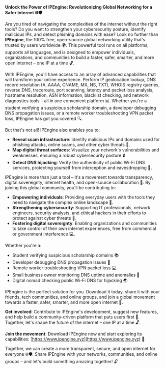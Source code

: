 **Unlock the Power of IPEngine: Revolutionizing Global Networking for a Safer Internet 🌐🛡️**

Are you tired of navigating the complexities of the internet without the right tools? Do you want to strengthen your cybersecurity posture, identify malicious IPs, and detect phishing domains with ease? Look no further than **IPEngine**, the 100% free, open-source global networking utility that's trusted by users worldwide 🌍. This powerful tool runs on all platforms, supports all languages, and is designed to empower individuals, organizations, and communities to build a faster, safer, smarter, and more open internet – one IP at a time 🔓.

With IPEngine, you'll have access to an array of advanced capabilities that will transform your online experience. Perform IP geolocation lookup, DNS record resolution (A, AAAA, CNAME, MX, NS, TXT), WHOIS registry queries, reverse DNS, traceroute, port scanning, latency and packet loss analysis, hostname resolution, ASN information, blacklist checking, and network diagnostics tools – all in one convenient platform 📊. Whether you're a student verifying a suspicious scholarship domain, a developer debugging DNS propagation issues, or a remote worker troubleshooting VPN packet loss, IPEngine has got you covered 🔍.

But that's not all! IPEngine also enables you to:

* **Reveal scam infrastructure**: Identify malicious IPs and domains used for phishing attacks, online scams, and other cyber threats 🚨.
* **Map digital threat surfaces**: Visualize your network's vulnerabilities and weaknesses, ensuring a robust cybersecurity posture 🔒.
* **Detect DNS hijacking**: Verify the authenticity of public Wi-Fi DNS services, protecting yourself from interception and eavesdropping 📡.

IPEngine is more than just a tool – it's a movement towards transparency, digital sovereignty, internet health, and open-source collaboration 🌟. By joining this global community, you'll be contributing to:

* **Empowering individuals**: Providing everyday users with the tools they need to navigate the complex online landscape 🔑.
* **Strengthening cybersecurity**: Supporting IT professionals, network engineers, security analysts, and ethical hackers in their efforts to protect against cyber threats 🚨.
* **Fostering digital sovereignty**: Enabling organizations and communities to take control of their own internet experiences, free from commercial or government interference 💻.

Whether you're a:

* Student verifying suspicious scholarship domains 📚
* Developer debugging DNS propagation issues 🤖
* Remote worker troubleshooting VPN packet loss 💻
* Small business owner monitoring DNS uptime and anomalies 👥
* Digital nomad checking public Wi-Fi DNS for hijacking 🌏

IPEngine is the perfect solution for you. Download it today, share it with your friends, tech communities, and online groups, and join a global movement towards a faster, safer, smarter, and more open internet 🔗.

**Get involved**: Contribute to IPEngine's development, suggest new features, and help build a community-driven platform that puts users first 🌟. Together, let's shape the future of the internet – one IP at a time 🔓.

**Join the movement**: Download IPEngine now and start exploring its capabilities: [https://www.ipengine.xyz](https://www.ipengine.xyz) 🔗

Together, we can create a more transparent, secure, and open internet for everyone 🌐🛡️. Share IPEngine with your networks, communities, and online groups – and let's build something amazing together! 🔓
